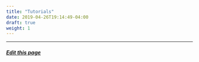 ```yaml
---
title: "Tutorials"
date: 2019-04-26T19:14:49-04:00
draft: true
weight: 1
---
```




---
##### [Edit this page](https://github.com/belbio/bel_lang_ws/edit/master/content/Tutorials/_index.md)

